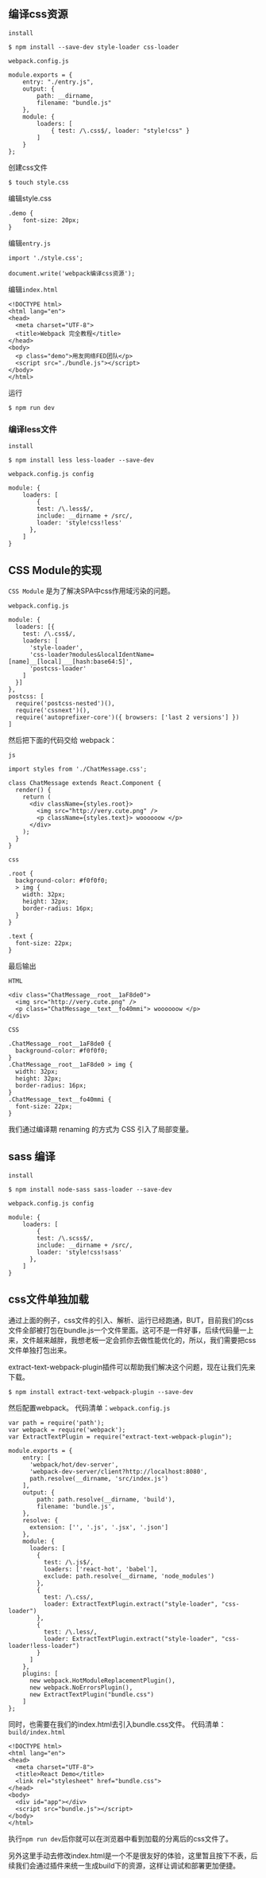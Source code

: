 ## 编译css资源

`install`
```
$ npm install --save-dev style-loader css-loader
```

`webpack.config.js`
```
module.exports = {
    entry: "./entry.js",
    output: {
        path: __dirname,
        filename: "bundle.js"
    },
    module: {
        loaders: [
            { test: /\.css$/, loader: "style!css" }
        ]
    }
};
```

创建css文件
```
$ touch style.css
```

编辑style.css
```
.demo {
	font-size: 20px;
}
```

编辑`entry.js`
```
import './style.css';

document.write('webpack编译css资源');
```

编辑`index.html`
```
<!DOCTYPE html>
<html lang="en">
<head>
  <meta charset="UTF-8">
  <title>Webpack 完全教程</title>
</head>
<body>
  <p class="demo">用友网络FED团队</p>
  <script src="./bundle.js"></script>
</body>
</html>
```

运行
```
$ npm run dev
```
### 编译less文件

`install`
```
$ npm install less less-loader --save-dev
```

`webpack.config.js config`
```
module: {
	loaders: [
		{
        test: /\.less$/,
        include: __dirname + /src/,
        loader: 'style!css!less'
      },
	]
}

```
## CSS Module的实现

`CSS Module` 是为了解决SPA中css作用域污染的问题。

`webpack.config.js`
```
module: {
  loaders: [{
    test: /\.css$/,
    loaders: [
      'style-loader',
      'css-loader?modules&localIdentName=[name]__[local]___[hash:base64:5]',
      'postcss-loader'
    ]
  }]
},
postcss: [
  require('postcss-nested')(),
  require('cssnext')(),
  require('autoprefixer-core')({ browsers: ['last 2 versions'] })
]
```
然后把下面的代码交给 webpack：

`js`
```
import styles from './ChatMessage.css';

class ChatMessage extends React.Component {
  render() {
    return (
      <div className={styles.root}>
        <img src="http://very.cute.png" />
        <p className={styles.text}> woooooow </p>
      </div>
    );
  }
}
```

`css`
```
.root {
  background-color: #f0f0f0;
  > img {
    width: 32px;
    height: 32px;
    border-radius: 16px;
  }
}

.text {
  font-size: 22px;
}
```

最后输出

`HTML`
```
<div class="ChatMessage__root__1aF8de0">
  <img src="http://very.cute.png" />
  <p class="ChatMessage__text__fo40mmi"> woooooow </p>
</div>
```

`CSS`
```
.ChatMessage__root__1aF8de0 {
  background-color: #f0f0f0;
}
.ChatMessage__root__1aF8de0 > img {
  width: 32px;
  height: 32px;
  border-radius: 16px;
}
.ChatMessage__text__fo40mmi {
  font-size: 22px;
}
```

我们通过编译期 renaming 的方式为 CSS 引入了局部变量。

## sass 编译

`install`
```
$ npm install node-sass sass-loader --save-dev
```

`webpack.config.js config`
```
module: {
	loaders: [
		{
        test: /\.scss$/,
        include: __dirname + /src/,
        loader: 'style!css!sass'
      },
	]
}

```

## css文件单独加载

通过上面的例子，css文件的引入、解析、运行已经跑通，BUT，目前我们的css文件全部被打包在bundle.js一个文件里面。这可不是一件好事，后续代码量一上来，文件越来越胖，我想老板一定会抓你去做性能优化的，所以，我们需要把css文件单独打包出来。

extract-text-webpack-plugin插件可以帮助我们解决这个问题，现在让我们先来下载。
```
$ npm install extract-text-webpack-plugin --save-dev
```

然后配置webpack。
代码清单：`webpack.config.js`
```
var path = require('path');
var webpack = require('webpack');
var ExtractTextPlugin = require("extract-text-webpack-plugin");

module.exports = {
    entry: [
      'webpack/hot/dev-server',
      'webpack-dev-server/client?http://localhost:8080',
      path.resolve(__dirname, 'src/index.js')
    ],
    output: {
        path: path.resolve(__dirname, 'build'),
        filename: 'bundle.js',
    },
    resolve: {
      extension: ['', '.js', '.jsx', '.json']
    },
    module: {
      loaders: [
        {
          test: /\.js$/,
          loaders: ['react-hot', 'babel'],
          exclude: path.resolve(__dirname, 'node_modules')
        },
        {
          test: /\.css/,
          loader: ExtractTextPlugin.extract("style-loader", "css-loader")
        },
        {
          test: /\.less/,
          loader: ExtractTextPlugin.extract("style-loader", "css-loader!less-loader")
        }
      ]
    },
    plugins: [
      new webpack.HotModuleReplacementPlugin(),
      new webpack.NoErrorsPlugin(),
      new ExtractTextPlugin("bundle.css")
    ]
};
```

同时，也需要在我们的index.html去引入bundle.css文件。
代码清单：`build/index.html`
```
<!DOCTYPE html>
<html lang="en">
<head>
  <meta charset="UTF-8">
  <title>React Demo</title>
  <link rel="stylesheet" href="bundle.css">
</head>
<body>
  <div id="app"></div>
  <script src="bundle.js"></script>
</body>
</html>
```

执行`npm run dev`后你就可以在浏览器中看到加载的分离后的css文件了。

另外这里手动去修改index.html是一个不是很友好的体验，这里暂且按下不表，后续我们会通过插件来统一生成build下的资源，这样让调试和部署更加便捷。
